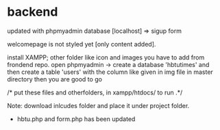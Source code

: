 # backend
updated with phpmyadmin database [localhost] => sigup form

welcomepage is not styled yet [only content added].

install XAMPP;
other folder like icon and images you have to add from frondend repo.
open phpmyadmin -> create a database 'hbtutimes' and then create a table 'users'
with the column like given in img file in master directory then you are good to go

/* put these files and otherfolders, in xampp/htdocs/  to run .*/

Note: download inlcudes folder and place it under project folder.
- hbtu.php and form.php has been updated 


